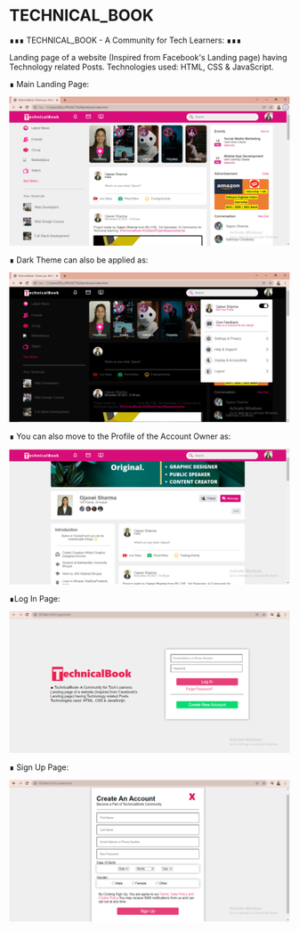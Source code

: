 # TECHNICAL_BOOK
∎∎∎ TECHNICAL_BOOK - A Community for Tech Learners: ∎∎∎ 

Landing page of a website (Inspired from Facebook's Landing page) having Technology related Posts. Technologies used: HTML, CSS &amp; JavaScript.



∎ Main Landing Page:


![MasterHead](https://github.com/ojaswisharma16/TECHNICAL_BOOK/blob/main/images/profile-page.png)

∎ Dark Theme can also be applied as:


![MasterHead](https://github.com/ojaswisharma16/TECHNICAL_BOOK/blob/main/images/dark-theme.png)

∎ You can also move to the Profile of the Account Owner as: 


![MasterHead](https://github.com/ojaswisharma16/TECHNICAL_BOOK/blob/main/images/light-theme.png)


∎Log In Page: 


![MasterHead](https://github.com/ojaswisharma16/TECHNICAL_BOOK/blob/main/images/Login-Page-Readme.png)


∎ Sign Up Page: 


![MasterHead](https://github.com/ojaswisharma16/TECHNICAL_BOOK/blob/main/images/Sign-Up-Page-Readme.png)


